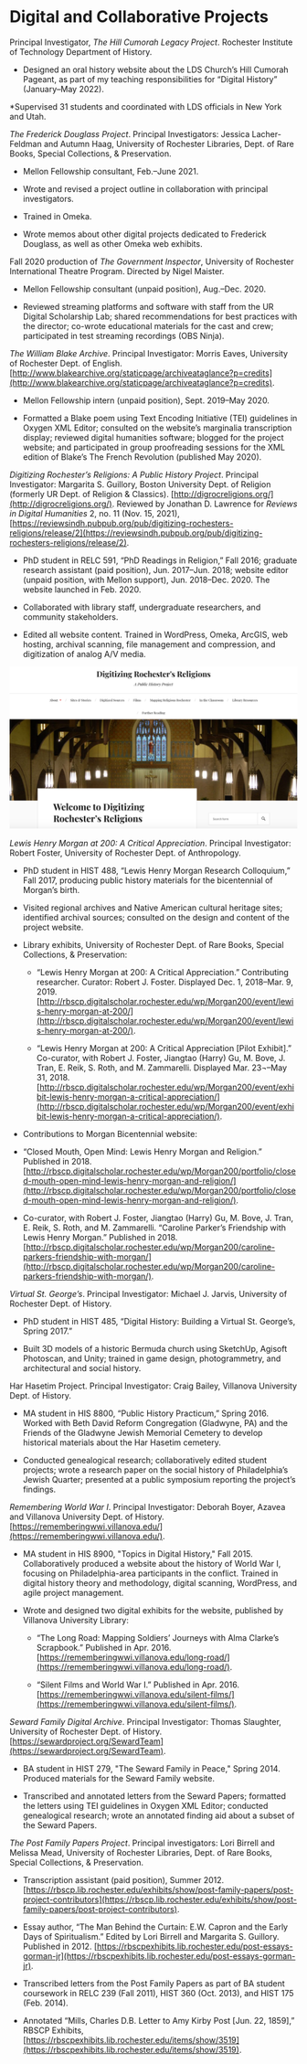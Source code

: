 # Digital and Collaborative Projects
Principal Investigator, *The Hill Cumorah Legacy Project*. Rochester Institute of Technology Department of History.
* Designed an oral history website about the LDS Church’s Hill Cumorah Pageant, as part of my teaching responsibilities for “Digital History” (January–May 2022). 

*Supervised 31 students and coordinated with LDS officials in New York and Utah. 

*The Frederick Douglass Project*. Principal Investigators: Jessica Lacher-Feldman and Autumn Haag, University of Rochester Libraries, Dept. of Rare Books, Special Collections, & Preservation.

* Mellon Fellowship consultant, Feb.–June 2021.

* Wrote and revised a project outline in collaboration with principal investigators.

* Trained in Omeka.

* Wrote memos about other digital projects dedicated to Frederick Douglass, as well as other Omeka web exhibits. 

Fall 2020 production of *The Government Inspector*, University of Rochester International Theatre Program. Directed by Nigel Maister. 

* Mellon Fellowship consultant (unpaid position), Aug.–Dec. 2020. 

* Reviewed streaming platforms and software with staff from the UR Digital Scholarship Lab; shared recommendations for best practices with the director; co-wrote educational materials for the cast and crew; participated in test streaming recordings (OBS Ninja).

*The William Blake Archive*. Principal Investigator: Morris Eaves, University of Rochester Dept. of English. [http://www.blakearchive.org/staticpage/archiveataglance?p=credits](http://www.blakearchive.org/staticpage/archiveataglance?p=credits).

* Mellon Fellowship intern (unpaid position), Sept. 2019–May 2020. 

* Formatted a Blake poem using Text Encoding Initiative (TEI) guidelines in Oxygen XML Editor; consulted on the website’s marginalia transcription display; reviewed digital humanities software; blogged for the project website; and participated in group proofreading sessions for the XML edition of Blake’s The French Revolution (published May 2020). 

*Digitizing Rochester’s Religions: A Public History Project*. Principal Investigator: Margarita S. Guillory, Boston University Dept. of Religion (formerly UR Dept. of Religion & Classics). [http://digrocreligions.org/](http://digrocreligions.org/). Reviewed by Jonathan D. Lawrence for *Reviews in Digital Humanities* 2, no. 11 (Nov. 15, 2021), [https://reviewsindh.pubpub.org/pub/digitizing-rochesters-religions/release/2](https://reviewsindh.pubpub.org/pub/digitizing-rochesters-religions/release/2).

* PhD student in RELC 591, “PhD Readings in Religion,” Fall 2016; graduate research assistant (paid position), Jun. 2017–Jun. 2018; website editor (unpaid position, with Mellon support), Jun. 2018–Dec. 2020. The website launched in Feb. 2020. 

* Collaborated with library staff, undergraduate researchers, and community stakeholders.

* Edited all website content. Trained in WordPress, Omeka, ArcGIS, web hosting, archival scanning, file management and compression, and digitization of analog A/V media. 

![Homepage for *Digitizing Rochester's Religions* (2020).](/images/DRR_Homepage_Screenshot_2020.png)

*Lewis Henry Morgan at 200: A Critical Appreciation*. Principal Investigator: Robert Foster, University of Rochester Dept. of Anthropology. 

* PhD student in HIST 488, “Lewis Henry Morgan Research Colloquium,” Fall 2017, producing public history materials for the bicentennial of Morgan’s birth.

* Visited regional archives and Native American cultural heritage sites; identified archival sources; consulted on the design and content of the project website.

* Library exhibits, University of Rochester Dept. of Rare Books, Special Collections, & Preservation: 

  * “Lewis Henry Morgan at 200: A Critical Appreciation.” Contributing researcher. Curator: Robert J. Foster. Displayed Dec. 1, 2018–Mar. 9, 2019. [http://rbscp.digitalscholar.rochester.edu/wp/Morgan200/event/lewis-henry-morgan-at-200/](http://rbscp.digitalscholar.rochester.edu/wp/Morgan200/event/lewis-henry-morgan-at-200/). 

  * “Lewis Henry Morgan at 200: A Critical Appreciation [Pilot Exhibit].” Co-curator, with Robert J. Foster, Jiangtao (Harry) Gu, M. Bove, J. Tran, E. Reik, S. Roth, and M. Zammarelli. Displayed Mar. 23¬–May 31, 2018. [http://rbscp.digitalscholar.rochester.edu/wp/Morgan200/event/exhibit-lewis-henry-morgan-a-critical-appreciation/](http://rbscp.digitalscholar.rochester.edu/wp/Morgan200/event/exhibit-lewis-henry-morgan-a-critical-appreciation/). 

*	Contributions to Morgan Bicentennial website:

  * “Closed Mouth, Open Mind: Lewis Henry Morgan and Religion.” Published in 2018. [http://rbscp.digitalscholar.rochester.edu/wp/Morgan200/portfolio/closed-mouth-open-mind-lewis-henry-morgan-and-religion/](http://rbscp.digitalscholar.rochester.edu/wp/Morgan200/portfolio/closed-mouth-open-mind-lewis-henry-morgan-and-religion/). 

  * Co-curator, with Robert J. Foster, Jiangtao (Harry) Gu, M. Bove, J. Tran, E. Reik, S. Roth, and M. Zammarelli. “Caroline Parker’s Friendship with Lewis Henry Morgan.” Published in 2018. [http://rbscp.digitalscholar.rochester.edu/wp/Morgan200/caroline-parkers-friendship-with-morgan/](http://rbscp.digitalscholar.rochester.edu/wp/Morgan200/caroline-parkers-friendship-with-morgan/).

*Virtual St. George’s*. Principal Investigator: Michael J. Jarvis, University of Rochester Dept. of History.

* PhD student in HIST 485, “Digital History: Building a Virtual St. George’s, Spring 2017.”

* Built 3D models of a historic Bermuda church using SketchUp, Agisoft Photoscan, and Unity; trained in game design, photogrammetry, and architectural and social history. 

Har Hasetim Project. Principal Investigator: Craig Bailey, Villanova University Dept. of History.

* MA student in HIS 8800, “Public History Practicum,” Spring 2016. Worked with Beth David Reform Congregation (Gladwyne, PA) and the Friends of the Gladwyne Jewish Memorial Cemetery to develop historical materials about the Har Hasetim cemetery.

* Conducted genealogical research; collaboratively edited student projects; wrote a research paper on the social history of Philadelphia’s Jewish Quarter; presented at a public symposium reporting the project’s findings. 

*Remembering World War I*. Principal Investigator: Deborah Boyer, Azavea and Villanova University Dept. of History. [https://rememberingwwi.villanova.edu/](https://rememberingwwi.villanova.edu/). 

*	MA student in HIS 8900, "Topics in Digital History," Fall 2015. Collaboratively produced a website about the history of World War I, focusing on Philadelphia-area participants in the conflict. Trained in digital history theory and methodology, digital scanning, WordPress, and agile project management. 

* Wrote and designed two digital exhibits for the website, published by Villanova University Library: 

  * “The Long Road: Mapping Soldiers’ Journeys with Alma Clarke’s Scrapbook.” Published in Apr. 2016. [https://rememberingwwi.villanova.edu/long-road/](https://rememberingwwi.villanova.edu/long-road/). 

  * “Silent Films and World War I.” Published in Apr. 2016. [https://rememberingwwi.villanova.edu/silent-films/](https://rememberingwwi.villanova.edu/silent-films/).

*Seward Family Digital Archive*. Principal Investigator: Thomas Slaughter, University of Rochester Dept. of History. [https://sewardproject.org/SewardTeam](https://sewardproject.org/SewardTeam).

* BA student in HIST 279, "The Seward Family in Peace," Spring 2014. Produced materials for the Seward Family website.

* Transcribed and annotated letters from the Seward Papers; formatted the letters using TEI guidelines in Oxygen XML Editor; conducted genealogical research; wrote an annotated finding aid about a subset of the Seward Papers.  

*The Post Family Papers Project*. Principal investigators: Lori Birrell and Melissa Mead, University of Rochester Libraries, Dept. of Rare Books, Special Collections, & Preservation. 

* Transcription assistant (paid position), Summer 2012. [https://rbscp.lib.rochester.edu/exhibits/show/post-family-papers/post-project-contributors](https://rbscp.lib.rochester.edu/exhibits/show/post-family-papers/post-project-contributors).

* Essay author, “The Man Behind the Curtain: E.W. Capron and the Early Days of Spiritualism.” Edited by Lori Birrell and Margarita S. Guillory. Published in 2012. [https://rbscpexhibits.lib.rochester.edu/post-essays-gorman-jr](https://rbscpexhibits.lib.rochester.edu/post-essays-gorman-jr).

*	Transcribed letters from the Post Family Papers as part of BA student coursework in RELC 239 (Fall 2011), HIST 360 (Oct. 2013), and HIST 175 (Feb. 2014).

* Annotated “Mills, Charles D.B. Letter to Amy Kirby Post [Jun. 22, 1859],” RBSCP Exhibits, [https://rbscpexhibits.lib.rochester.edu/items/show/3519](https://rbscpexhibits.lib.rochester.edu/items/show/3519).
